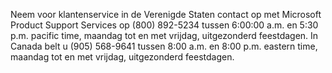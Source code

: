 <Token xmlns:xlink="http://www.w3.org/1999/xlink">Neem voor klantenservice in de Verenigde Staten contact op met Microsoft Product Support Services op (800) 892-5234 tussen 6:00:00 a.m. en 5:30 p.m. pacific time, maandag tot en met vrijdag, uitgezonderd feestdagen. In Canada belt u (905) 568-9641 tussen 8:00 a.m. en 8:00 p.m. eastern time, maandag tot en met vrijdag, uitgezonderd feestdagen.</Token>

<!--HONumber=May16_HO1-->


